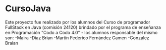 # CursoJava
Este proyecto fue realizado por los alumnos del Curso de programador FullStack en Java (comisión 24120) brindado por el programa de enseñanza en Programación "Codo a Codo 4.0" - 
los alumnos responsable del mismo son:
-Maira
-Diaz Brian
-Martin Federico Fernández Gamen
-Gonzalez Braian

